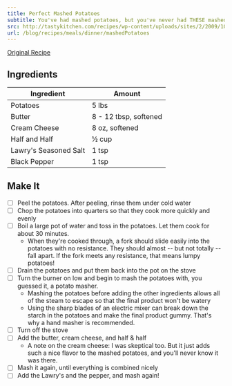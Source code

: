 ```yaml
---
title: Perfect Mashed Potatoes
subtitle: You've had mashed potatoes, but you've never had THESE mashed potatoes
src: http://tastykitchen.com/recipes/wp-content/uploads/sites/2/2009/10/Creamy-Mashed-Potatoes1-420x278.jpg
url: /blog/recipes/meals/dinner/mashedPotatoes
---
```


[Original Recipe](http://thepioneerwoman.com/cooking/delicious_creamy_mashed_potatoes/)

## Ingredients

| Ingredient             | Amount                |
|------------------------|--------------------   |
| Potatoes               | 5 lbs                 |
| Butter                 | 8 - 12 tbsp, softened |
| Cream Cheese           | 8 oz, softened        |
| Half and Half          | ½ cup                 |
| Lawry's Seasoned Salt  | 1 tsp                 |
| Black Pepper           | 1 tsp                 |



## Make It

- [ ] Peel the potatoes.  After peeling, rinse them under cold water
- [ ] Chop the potatoes into quarters so that they cook more quickly and evenly
- [ ] Boil a large pot of water and toss in the potatoes.  Let them cook for about 30 minutes.  
	- When they're cooked through, a fork should slide easily into the potatoes with no resistance.  They should almost -- but not totally -- fall apart.  If the fork meets any resistance, that means lumpy potatoes!
- [ ] Drain the potatoes and put them back into the pot on the stove
- [ ] Turn the burner on low and begin to mash the potatoes with, you guessed it, a potato masher.  
	- Mashing the potatoes before adding the other ingredients allows all of the steam to escape so that the final product won't be watery
	- Using the sharp blades of an electric mixer can break down the starch in the potatoes and make the final product gummy.  That's why a hand masher is recommended.
- [ ] Turn off the stove
- [ ] Add the butter, cream cheese, and half & half
	- A note on the cream cheese: I was skeptical too.  But it just adds such a nice flavor to the mashed potatoes, and you'll never know it was there.
- [ ] Mash it again, until everything is combined nicely
- [ ] Add the Lawry's and the pepper, and mash again!
